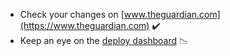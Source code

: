 
- Check your changes on [www.theguardian.com](https://www.theguardian.com) ✔️ 
- Keep an eye on the [deploy dashboard](https://kibana.gu-web.net/app/kibana#/dashboard/8730df10-49fd-11e7-b778-ebbe55169b8f) 📉 
